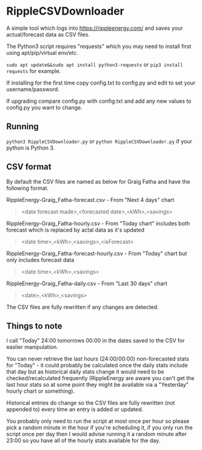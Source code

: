 # RippleCSVDownloader

A simple tool which logs into https://rippleenergy.com/ and saves your actual/forecast data as CSV files.

The Python3 script requires "requests" which you may need to install first using apt/pip/virtual env/etc.

`sudo apt update&&sudo apt install python3-requests` or `pip3 install requests` for example.

If installing for the first time copy config.txt to config.py and edit to set your username/password.

If upgrading compare config.py with config.txt and add any new values to config.py you want to change.

## Running

`python3 RippleCSVDownloader.py` or `python RippleCSVDownloader.py` if your python is Python 3.

## CSV format

By default the CSV files are named as below for Graig Fatha and have the following format.

RippleEnergy-Graig_Fatha-forecast.csv - From "Next 4 days" chart
> \<date forecast made>,\<forecasted date>,\<kWh>,\<savings>

RippleEnergy-Graig_Fatha-hourly.csv - From "Today chart" includes both forecast which is replaced by actal data as it's updated
> \<date time>,\<kWh>,\<savings>,\<isForecast>

RippleEnergy-Graig_Fatha-forecast-hourly.csv - From "Today" chart but only includes forecast data
> \<date time>,\<kWh>,\<savings>

RippleEnergy-Graig_Fatha-daily.csv - From "Last 30 days" chart
> \<date>,\<kWh>,\<savings>

The CSV files are fully rewritten if any changes are detected.

## Things to note

I call "Today" 24:00 tomorrows 00:00 in the dates saved to the CSV for easlier manipulation.

You can never retrieve the last hours (24:00/00:00) non-forecasted stats for "Today" - it could probably be calculated once the daily stats include that day but as historical daily stats change it would need to be checked/recalculated frequently (RippleEnergy are aware you can't get the last hour stats so at some point they might be available via a "Yesterday" hourly chart or something).

Historical entries do change so the CSV files are fully rewritten (not appended to) every time an entry is added or updated.

You probably only need to run the script at most once per hour so please pick a random minute in the hour if you're scheduling it, if you only run the script once per day then I would advise running it a random minute after 23:00 so you have all of the hourly stats available for the day.
